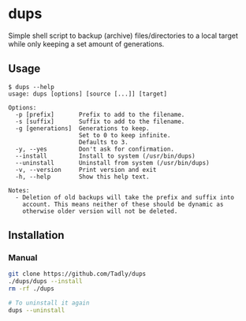 dups
====
Simple shell script to backup (archive) files/directories to a local target while only keeping a set amount of generations.

## Usage
```
$ dups --help
usage: dups [options] [source [...]] [target]

Options:
  -p [prefix]       Prefix to add to the filename.
  -s [suffix]       Suffix to add to the filename.
  -g [generations]  Generations to keep.
                    Set to 0 to keep infinite.
                    Defaults to 3.
  -y, --yes         Don't ask for confirmation.
  --install         Install to system (/usr/bin/dups)
  --uninstall       Uninstall from system (/usr/bin/dups)
  -v, --version     Print version and exit
  -h, --help        Show this help text.

Notes:
  - Deletion of old backups will take the prefix and suffix into
    account. This means neither of these should be dynamic as
    otherwise older version will not be deleted.
```

## Installation
### Manual
```sh
git clone https://github.com/Tadly/dups
./dups/dups --install
rm -rf ./dups

# To uninstall it again
dups --uninstall
```
